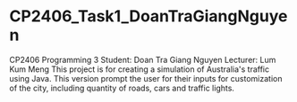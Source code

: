 # CP2406_Task1_DoanTraGiangNguyen
CP2406 Programming 3
Student: Doan Tra Giang Nguyen
Lecturer: Lum Kum Meng
This project is for creating a simulation of Australia's traffic using Java. 
This version prompt the user for their inputs for customization of the city, including quantity of roads, cars and traffic lights.
